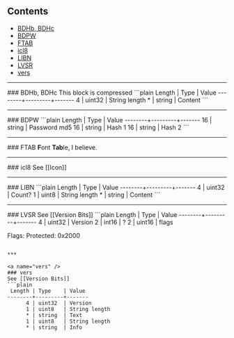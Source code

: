 ## Contents
* [BDHb, BDHc](#BDH_)
* [BDPW](#BDPW)
* [FTAB](#FTAB)
* [icl8](#icl8)
* [LIBN](#LIBN)
* [LVSR](#LVSR)
* [vers](#vers)

***

<a name="BDH_" />
### BDHb, BDHc
This block is compressed
```plain
 Length | Type    | Value
--------+---------+-------
      4 | uint32  | String length
      * | string  | Content
```

***

<a name="BDPW" />
### BDPW
```plain
 Length | Type    | Value
--------+---------+-------
     16 | string  | Password md5
     16 | string  | Hash 1
     16 | string  | Hash 2
```

***

<a name="FTAB" />
### FTAB
<b>F</b>ont <b>Tab</b>le, I believe.

***

<a name="icl8" />
### icl8
See [[Icon]]

***

<a name="LIBN" />
### LIBN
```plain
 Length | Type    | Value
--------+---------+-------
      4 | uint32  | Count?
      1 | uint8   | String length
      * | string  | Content
```

***

<a name="LVSR" />
### LVSR
See [[Version Bits]]
```plain
 Length | Type    | Value
--------+---------+-------
      4 | uint32  | Version
      2 | int16   | ?
      2 | uint16  | flags

Flags:
 Protected: 0x2000
```

***

<a name="vers" />
### vers
See [[Version Bits]]
```plain
 Length | Type    | Value
--------+---------+-------
      4 | uint32  | Version
      1 | uint8   | String length
      * | string  | Text
      1 | uint8   | String length
      * | string  | Info
```
